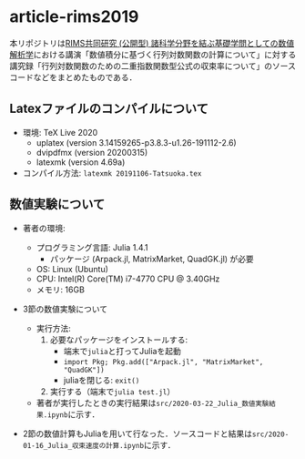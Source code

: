 # article-rims2019

本リポジトリは[RIMS共同研究 (公開型) 諸科学分野を結ぶ基礎学問としての数値解析学](http://www.sr3.t.u-tokyo.ac.jp/rims2019/program.html)における講演「数値積分に基づく行列対数関数の計算について」に対する講究録「行列対数関数のための二重指数関数型公式の収束率について」のソースコードなどをまとめたものである．

## Latexファイルのコンパイルについて

- 環境: TeX Live 2020
    - uplatex (version 3.14159265-p3.8.3-u1.26-191112-2.6)
    - dvipdfmx (version 20200315)
    - latexmk (version 4.69a)
- コンパイル方法: `latexmk 20191106-Tatsuoka.tex`


## 数値実験について

- 著者の環境:
    - プログラミング言語: Julia 1.4.1
        - パッケージ (Arpack.jl, MatrixMarket, QuadGK.jl) が必要
    - OS: Linux (Ubuntu)
    - CPU: Intel(R) Core(TM) i7-4770 CPU @ 3.40GHz
    - メモリ: 16GB

- 3節の数値実験について
    - 実行方法:
        1. 必要なパッケージをインストールする: 
            - 端末で`julia`と打ってJuliaを起動
            - `import Pkg; Pkg.add(["Arpack.jl", "MatrixMarket", "QuadGK"])`
            - juliaを閉じる: `exit()`
        2. 実行する（端末で`julia test.jl`）
    - 著者が実行したときの実行結果は`src/2020-03-22_Julia_数値実験結果.ipynb`に示す．

- 2節の数値計算もJuliaを用いて行なった．ソースコードと結果は`src/2020-01-16_Julia_収束速度の計算.ipynb`に示す．
